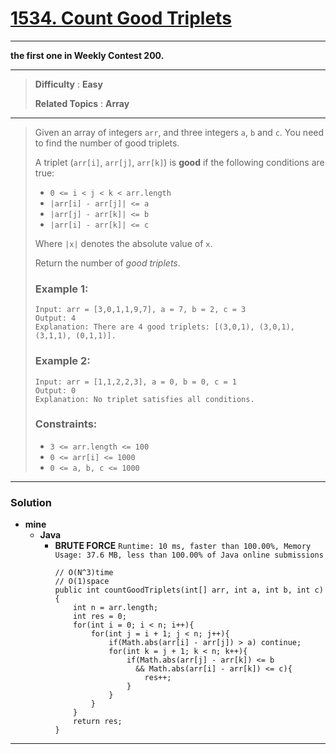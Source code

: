 # [1534. Count Good Triplets](https://leetcode.com/problems/count-good-triplets/)

---

**the first one in Weekly Contest 200.**

---

> **Difficulty** : **Easy**
>
> **Related Topics** : **Array**

---

> Given an array of integers `arr`, and three integers `a`, `b` and `c`. You need to find the number of good triplets.
>
> A triplet (`arr[i]`, `arr[j]`, `arr[k]`) is **good** if the following conditions are true:
> * `0 <= i < j < k < arr.length`
> * `|arr[i] - arr[j]| <= a`
> * `|arr[j] - arr[k]| <= b`
> * `|arr[i] - arr[k]| <= c`
>
> Where `|x|` denotes the absolute value of `x`.
>
> Return the number of *good triplets*.
>
>
>
> ### Example 1:
> ```
> Input: arr = [3,0,1,1,9,7], a = 7, b = 2, c = 3
> Output: 4
> Explanation: There are 4 good triplets: [(3,0,1), (3,0,1), (3,1,1), (0,1,1)].
> ```
>
> ### Example 2:
> ```
> Input: arr = [1,1,2,2,3], a = 0, b = 0, c = 1
> Output: 0
> Explanation: No triplet satisfies all conditions.
> ```
>
> ### Constraints:
> * `3 <= arr.length <= 100`
> * `0 <= arr[i] <= 1000`
> * `0 <= a, b, c <= 1000`

---


### Solution
* **mine**
  * **Java**
    * **BRUTE FORCE** `Runtime: 10 ms, faster than 100.00%, Memory Usage: 37.6 MB, less than 100.00% of Java online submissions`
      ```
      // O(N^3)time
      // O(1)space
      public int countGoodTriplets(int[] arr, int a, int b, int c) {
          int n = arr.length;
          int res = 0;
          for(int i = 0; i < n; i++){
              for(int j = i + 1; j < n; j++){
                  if(Math.abs(arr[i] - arr[j]) > a) continue;
                  for(int k = j + 1; k < n; k++){
                      if(Math.abs(arr[j] - arr[k]) <= b
                        && Math.abs(arr[i] - arr[k]) <= c){
                          res++;
                      }
                  }
              }
          }
          return res;
      }
      ```

---

